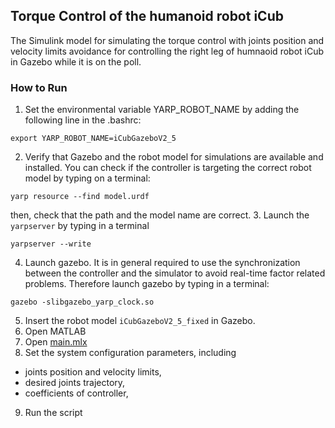 ## Torque Control of the humanoid robot iCub

The Simulink model for simulating the torque control with joints position and velocity limits avoidance for controlling the right leg of humnaoid robot iCub in Gazebo while it is on the poll.

### How to Run

1. Set the environmental variable YARP_ROBOT_NAME by adding the following line in the .bashrc:
```
export YARP_ROBOT_NAME=iCubGazeboV2_5
```
2. Verify that Gazebo and the robot model for simulations are available and installed. You can check if the controller is targeting the correct robot model by typing on a terminal:
```
yarp resource --find model.urdf
```
then, check that the path and the model name are correct.
3. Launch the `yarpserver` by typing in a terminal
```
yarpserver --write
```
4. Launch gazebo. It is in general required to use the synchronization between the controller and the simulator to avoid real-time factor related problems. Therefore launch gazebo by typing in a terminal:
```
gazebo -slibgazebo_yarp_clock.so
```
5. Insert the robot model `iCubGazeboV2_5_fixed` in Gazebo.
6. Open MATLAB
7. Open [main.mlx](main.mlx)
8. Set the system configuration parameters, including
  - joints position and velocity limits,
  - desired joints trajectory,
  - coefficients of controller,
9. Run the script
